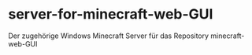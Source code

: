 # server-for-minecraft-web-GUI
Der zugehörige Windows Minecraft Server für das Repository minecraft-web-GUI
